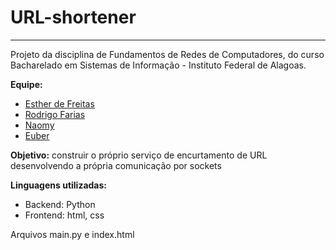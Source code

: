 # URL-shortener
***
Projeto da disciplina de Fundamentos de Redes de Computadores, do curso
Bacharelado em Sistemas de Informação - 
Instituto Federal de Alagoas.

**Equipe:**
 - [Esther de Freitas](github.com/estherdefreitas)
 - [Rodrigo Farias](github.com/rodrigo-farias10)
 - [Naomy](github.com/nlas2)
 - [Euber](github.com/euberskills)

**Objetivo:** construir o próprio serviço de encurtamento de URL desenvolvendo a própria comunicação por sockets 

**Linguagens utilizadas:** 
 - Backend: Python
 - Frontend: html, css

Arquivos main.py e index.html



